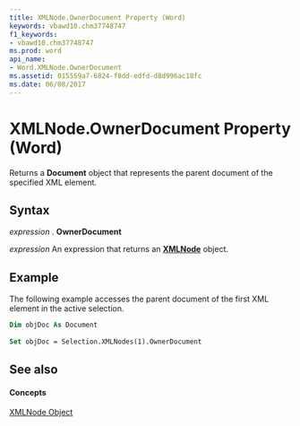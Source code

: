 ```yaml
---
title: XMLNode.OwnerDocument Property (Word)
keywords: vbawd10.chm37748747
f1_keywords:
- vbawd10.chm37748747
ms.prod: word
api_name:
- Word.XMLNode.OwnerDocument
ms.assetid: 015559a7-6824-f8dd-edfd-d8d996ac18fc
ms.date: 06/08/2017
---
```



# XMLNode.OwnerDocument Property (Word)

Returns a  **Document** object that represents the parent document of the specified XML element.


## Syntax

 _expression_ . **OwnerDocument**

 _expression_ An expression that returns an **[XMLNode](Word.XMLNode.md)** object.


## Example

The following example accesses the parent document of the first XML element in the active selection.


```vb
Dim objDoc As Document 
 
Set objDoc = Selection.XMLNodes(1).OwnerDocument
```


## See also


#### Concepts


[XMLNode Object](Word.XMLNode.md)

